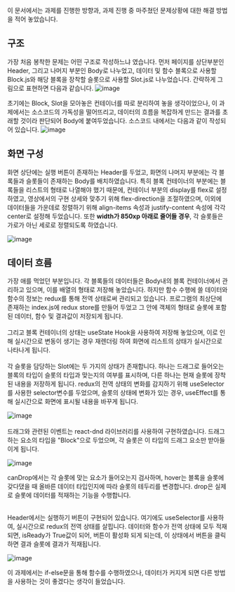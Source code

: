 이 문서에서는 과제를 진행한 방향과, 과제 진행 중 마주쳤던 문제상황에 대한 해결 방법을 적어 놓았습니다.

## 구조
가장 처음 봉착한 문제는 어떤 구조로 작성하느냐 였습니다. 먼저 페이지를 상단부분인 Header, 그리고 나머지 부분인 Body로 나누었고, 데이터 및 함수 블록으로 사용할
Block.js와 해당 블록을 장착할 슬롯으로 사용할 Slot.js로 나누었습니다. 간략하게 그림으로 표현하면 다음과 같습니다.
![image](https://user-images.githubusercontent.com/41889090/161425486-f15d8218-75f1-427d-b521-e6c44fea961d.png)

초기에는 Block, Slot을 모아놓은 컨테이너를 따로 분리하여 놓을 생각이었으나, 이 과제에서는 소스코드의 가독성을 떨어뜨리고, 데이터의 흐름을 복잡하게 만드는 결과를 
초래할 것이라 판단되어 Body에 붙여두었습니다. 소스코드 내에서는 다음과 같이 작성되어 있습니다.
![image](https://user-images.githubusercontent.com/41889090/161425766-a3eea67d-abf0-4e68-a817-2c621dba3ae8.png)


## 화면 구성
화면 상단에는 실행 버튼이 존재하는 Header를 두었고, 화면의 나머지 부분에는 각 블록들과 슬롯들이 존재하는 Body를 배치하였습니다.
특히 블록 컨테이너의 부분에는 블록들을 리스트의 형태로 나열해야 했기 때문에, 컨테이너 부분의 display를 flex로 설정하였고,
영상에서의 구현 상세와 맞추기 위해 flex-direction을 조절하였으며, 이외에 데이터들을 가운데로 정렬하기 위해 align-items 속성과 
justify-content 속성에 각각 center로 설정해 두었습니다.
  또한 <b>width가 850xp 아래로 줄어들 경우</b>, 각 슬롯들은 가로가 아닌 세로로 정렬되도록 하였습니다.

![image](https://user-images.githubusercontent.com/41889090/161426160-763b10ea-6c39-4441-a4f4-b4d027865d1b.png)

## 데이터 흐름
가장 애를 먹었던 부분입니다. 각 블록들의 데이터들은 Body내의 블록 컨테이너에서 관리하고 있으며, 이를 배열의 형태로 저장해 놓았습니다.
하지만 함수 수행에 쓸 데이터와 함수의 정보는 redux를 통해 전역 상태로써 관리되고 있습니다. 프로그램의 최상단에 존재하는 index.js에 redux store를 만들어 두었고
그 안에 객체의 형태로 슬롯에 포함된 데이터, 함수 및 결과값이 저장되게 됩니다.<br><br>
그리고 블록 컨테이너의 상태는 useState Hook을 사용하여 저장해 놓았으며, 이로 인해 실시간으로 변동이 생기는 경우 재렌더링 하여 화면에 리스트의 상태가 실시간으로 나타나게 됩니다.<br><br>각 슬롯을 담당하는 Slot에는 두 가지의 상태가 존재합니다. 하나는 드래그로 들어오는 블록의 타입이 슬롯의 타입과 맞는지의 여부를 표시하며, 다른 하나는 현재 슬롯에 장착된 내용을 저장하게 됩니다. redux의 전역 상태의 변화를 감지하기 위해 useSelector를 사용한 selector변수를 두었으며, 슬롯의 상태에 변화가 있는 경우, useEffect를 통해 실시간으로 화면에 표시될 내용을 바꾸게 됩니다.

![image](https://user-images.githubusercontent.com/41889090/161426817-f78a9716-9bd1-4bab-8b7b-9c53d248e075.png)
<br><br>
드래그와 관련된 이벤트는 react-dnd 라이브러리를 사용하여 구현하였습니다. 드래그 하는 요소의 타입을 "Block"으로 두었으며, 각 슬롯은 이 타입의 드래그 요소만 받아들이게 됩니다.

![image](https://user-images.githubusercontent.com/41889090/161427043-ccc5c00e-4a5d-4118-ba1a-03aea26a9a79.png)

canDrop에서는 각 슬롯에 맞는 요소가 들어오는지 검사하며, hover는 블록을 슬롯에 갖다댔을 때 올바른 데이터 타입인지에 따라 슬롯의 테두리를 변경합니다. drop은 실제로 슬롯에 데이터를 적재하는 기능을 수행합니다.<br><br>

Header에서는 실행하기 버튼이 구현되어 있습니다. 여기에도 useSelector를 사용하여, 실시간으로 redux의 전역 상태를 살핍니다. 데이터와 함수가 전역 상태에 모두 적재되면, isReady가 True값이 되어, 버튼이 활성화 되게 되는데, 이 상태에서 버튼을 클릭하면 결과 슬롯에 결과가 적재됩니다.

![image](https://user-images.githubusercontent.com/41889090/161427522-00cd90c9-fda1-48ad-adcc-cb73a0b9af78.png)

이 과제에서는 if-else문을 통해 함수를 수행하였으나, 데이터가 커지게 되면 다른 방법을 사용하는 것이 좋겠다는 생각이 들었습니다.
